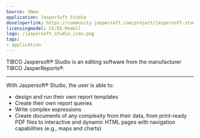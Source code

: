```yaml
---
Source: SNow
application: JasperSoft Studio
developerlink: https://community.jaspersoft.com/project/jaspersoft-studio
licensingmodel: CE/EE-Modell
logo: /jaspersoft_studio_icon.png
tags:
- application
---
```

TIBCO Jaspersoft® Studio is an editing software from the manufacturer TIBCO JasperReports®.      


---

With Jaspersoft® Studio, the user is able to:      

- design and run their own report templates      
- Create their own report queries      
- Write complex expressions      
- Create documents of any complexity from their data, from print-ready PDF files to interactive and dynamic HTML pages with navigation capabilities (e.g., maps and charts)

